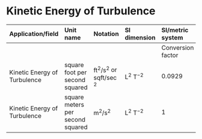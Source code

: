# Kinetic Energy of Turbulence

| Application/field | Unit name | Notation | SI dimension | SI/metric system |  | English/US system |  |
| :--- | :--- | :--- | :--- | :--- | :--- | :--- | :--- |
|  |  |  |  | Conversion factor | Unit | Conversion factor | Unit |
| Kinetic Energy of Turbulence | square foot per second squared | $\mathrm{ft}^{2} / \mathrm{s}^{2}$ or sqft/sec ${ }^{2}$ | $\mathrm{L}^{2} \mathrm{~T}^{-2}$ | 0.0929 | $\mathrm{m}^{2} / \mathrm{s}^{2}$ | 1 | $\mathrm{ft}^{2} / \mathrm{s}^{2}$ |
| Kinetic Energy of Turbulence | square meters per second squared | $\mathrm{m}^{2} / \mathrm{s}^{2}$ | $\mathrm{L}^{2} \mathrm{~T}^{-2}$ | 1 | $\mathrm{m}^{2} / \mathrm{s}^{2}$ | 10.764 | $\mathrm{ft}^{2} / \mathrm{s}^{2}$ |
